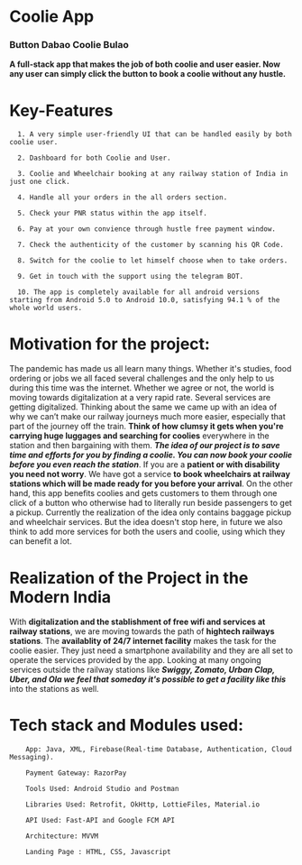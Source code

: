 # Coolie App

### Button Dabao Coolie Bulao

<b>A full-stack app that makes the job of both coolie and user easier. Now any user can simply click the button to book a coolie without any hustle.</b>


# Key-Features

      1. A very simple user-friendly UI that can be handled easily by both coolie user.
      
      2. Dashboard for both Coolie and User.

      3. Coolie and Wheelchair booking at any railway station of India in just one click. 

      4. Handle all your orders in the all orders section.
 
      5. Check your PNR status within the app itself.
      
      6. Pay at your own convience through hustle free payment window.
      
      7. Check the authenticity of the customer by scanning his QR Code.

      8. Switch for the coolie to let himself choose when to take orders.

      9. Get in touch with the support using the telegram BOT.

      10. The app is completely available for all android versions starting from Android 5.0 to Android 10.0, satisfying 94.1 % of the whole world users.
 
 # Motivation for the project:

The pandemic has made us all learn many things. Whether it's studies, food ordering or jobs we all faced several challenges and the only help to us during this time was the internet. Whether we agree or not, the world is moving towards digitalization at a very rapid rate. Several services are getting digitalized. Thinking about the same we came up with an idea of why we can’t make our railway journeys much more easier, especially that part of the journey off the train. **Think of how clumsy it gets when you're carrying huge luggages and searching for coolies** everywhere in the station and then bargaining with them. ***The idea of our project is to save time and efforts for you by finding a coolie. You can now book your coolie before you even reach the station***. If you are a **patient or with disability you need not worry**. We have got a service **to book wheelchairs at railway stations which will be made ready for you before your arrival**. On the other hand, this app benefits coolies and gets customers to them through one click of a button who otherwise had to literally run beside passengers to get a pickup. Currently the realization of the idea only contains baggage pickup and wheelchair services. But the idea doesn't stop here, in future we also think to add more services for both the users and coolie, using which they can benefit a lot. 

# Realization of the Project in the Modern India

With **digitalization and the stablishment of free wifi and services at railway stations**, we are moving towards the path of **hightech railways stations**. The **availablity of 24/7 internet facility** makes the task for the coolie easier. They just need a smartphone availability and they are all set to operate the services provided by the app.
Looking at many ongoing services outside the railway stations like ***Swiggy, Zomato, Urban Clap, Uber, and Ola we feel that someday it's possible to get a facility like this*** into the stations as well.

# Tech stack and Modules used:

        App: Java, XML, Firebase(Real-time Database, Authentication, Cloud Messaging).
        
        Payment Gateway: RazorPay
        
        Tools Used: Android Studio and Postman
        
        Libraries Used: Retrofit, OkHttp, LottieFiles, Material.io
        
        API Used: Fast-API and Google FCM API
        
        Architecture: MVVM
        
        Landing Page : HTML, CSS, Javascript
